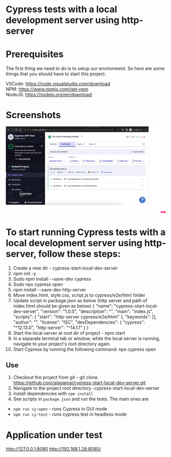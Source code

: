 # Cypress tests with a local development server using http-server

# Prerequisites

The first thing we need to do is to setup our environment. So here are some things that you should have to start this project:

VSCode: https://code.visualstudio.com/download </br>
NPM: https://www.npmjs.com/get-npm </br>
NodeJS: https://nodejs.org/en/download

# Screenshots
![cypress-cloud-runner-report](https://github.com/alagamai/cypress-api-automation-framework/blob/main/cypress/images/cypress-cloud-runner-report.png "cypress-cloud-runner-report")

# To start running Cypress tests with a local development server using http-server, follow these steps:
1. Create a new dir - cypress-start-local-dev-server
2. npm init -y
3. Sudo npm install --save-dev cypress
4. Sudo npx cypress open 
5. npm install --save-dev http-server 
6. Move index.html, style.css, script.js to cypress/e2e/html folder 
7. Update script in package.json as below 
(http server and path of index.html should be given as below)
{
	"name": "cypress-start-local-dev-server",
	"version": "1.0.0",
	"description": "",
	"main": "index.js",
	"scripts": {
		"start": "http-server cypress/e2e/html"
	},
	"keywords": [],
	"author": "",
	"license": "ISC",
	"devDependencies": {
		"cypress": "^12.13.0",
		"http-server": "^14.1.1"
	}
}
8. Start the local server at root dir of project - npm start
9. In a separate terminal tab or window, while the local server is running, navigate to your project's root directory again.
10. Start Cypress by running the following command: npx cypress open



## Use

1. Checkout the project from git - git clone https://github.com/alagamai/cypress-start-local-dev-server.git
2. Navigate to the project root directory -cypress-start-local-dev-server
3. Install dependencies with `npm install` 
4. See scripts in `package.json` and run the tests. The main ones are
* `npm run cy:open` - runs Cypress in GUI mode
* `npm run cy:test` - runs cypress test in headless mode
    
# Application under test

http://127.0.0.1:8080
http://192.168.1.28:8080/
